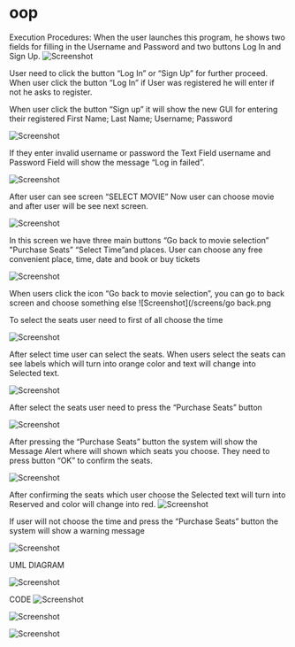# oop

Execution Procedures: 
When the user launches this program, he shows two fields for filling in the Username and Password and two buttons Log In and Sign Up. 
![Screenshot](/screens/fst.png)

User need to click the button “Log In” or “Sign Up” for further proceed. 
When user click the button “Log In” if User was registered he will enter if not he asks to register.

When user click the button “Sign up” it will show the new GUI for entering their registered First Name; Last Name; Username; Password 

![Screenshot](/screens/regestration.png)

If they enter invalid username or password the Text Field username and Password Field  will show the message “Log in failed”. 

![Screenshot](/screens/log.png)

After user can see screen “SELECT MOVIE” 
Now user can choose movie and after user will be see next screen.

![Screenshot](/screens/films.png)

In this screen we have three main buttons “Go back to movie selection” "Purchase Seats” “Select Time”and places. User can choose any free convenient place, time, date and book or buy tickets

![Screenshot](/screens/pl.png)

When users click the icon “Go back to movie selection”, you can go to back screen and choose something else 
![Screenshot](/screens/go back.png

To select the seats user need to first of all choose the time

![Screenshot](/screens/select.png)

After select time user can select the seats. When users select the seats can see labels which will turn into orange color and text will change into Selected text.

![Screenshot](/screens/sel.png)

After select the seats user need to press the “Purchase Seats” button

![Screenshot](/screens/purchase.png)

After pressing the “Purchase Seats” button the system will show the Message Alert where will shown which seats you choose.
They need to press button “OK” to confirm the seats.

![Screenshot](/screens/reserv.png)

After confirming the seats which user choose the Selected text will turn into Reserved and color will change into red.
![Screenshot](/screens/res.png)

If user will not choose the time and press the “Purchase Seats” button the system will show a warning message

![Screenshot](/screens/messege.png)

 UML DIAGRAM
 
 
![Screenshot](/screens/uml.png)
 
 CODE
![Screenshot](/screens/screenshots.png)


![Screenshot](/screens/screenshot1.png)


![Screenshot](/screens/screenshots2.png)
